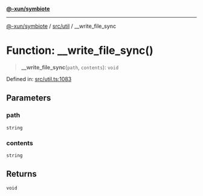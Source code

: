 [**@-xun/symbiote**](../../../README.md)

***

[@-xun/symbiote](../../../README.md) / [src/util](../README.md) / \_\_write\_file\_sync

# Function: \_\_write\_file\_sync()

> **\_\_write\_file\_sync**(`path`, `contents`): `void`

Defined in: [src/util.ts:1083](https://github.com/Xunnamius/symbiote/blob/261741e26a03ae661b506c3872cb86af79a07f11/src/util.ts#L1083)

## Parameters

### path

`string`

### contents

`string`

## Returns

`void`
